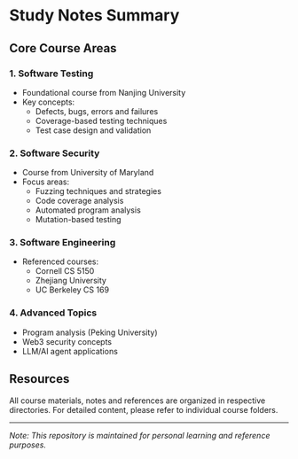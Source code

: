 # Study Notes Summary

## Core Course Areas

### 1. Software Testing 
- Foundational course from Nanjing University
- Key concepts:
  - Defects, bugs, errors and failures
  - Coverage-based testing techniques
  - Test case design and validation

### 2. Software Security
- Course from University of Maryland
- Focus areas:
  - Fuzzing techniques and strategies
  - Code coverage analysis
  - Automated program analysis
  - Mutation-based testing

### 3. Software Engineering
- Referenced courses:
  - Cornell CS 5150
  - Zhejiang University
  - UC Berkeley CS 169

### 4. Advanced Topics
- Program analysis (Peking University)
- Web3 security concepts
- LLM/AI agent applications

## Resources
All course materials, notes and references are organized in respective directories. For detailed content, please refer to individual course folders.

---
*Note: This repository is maintained for personal learning and reference purposes.*